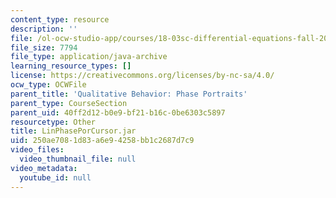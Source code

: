 ```yaml
---
content_type: resource
description: ''
file: /ol-ocw-studio-app/courses/18-03sc-differential-equations-fall-2011/250ae7081d83a6e94258bb1c2687d7c9_LinPhasePorCursor.jar
file_size: 7794
file_type: application/java-archive
learning_resource_types: []
license: https://creativecommons.org/licenses/by-nc-sa/4.0/
ocw_type: OCWFile
parent_title: 'Qualitative Behavior: Phase Portraits'
parent_type: CourseSection
parent_uid: 40ff2d12-b0e9-bf21-b16c-0be6303c5897
resourcetype: Other
title: LinPhasePorCursor.jar
uid: 250ae708-1d83-a6e9-4258-bb1c2687d7c9
video_files:
  video_thumbnail_file: null
video_metadata:
  youtube_id: null
---
```

